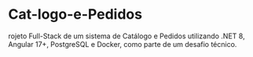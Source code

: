 # Cat-logo-e-Pedidos
rojeto Full-Stack de um sistema de Catálogo e Pedidos utilizando .NET 8, Angular 17+, PostgreSQL e Docker, como parte de um desafio técnico. 
